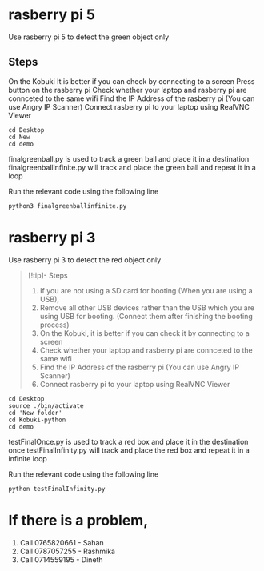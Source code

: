 # rasberry pi 5
Use rasberry pi 5 to detect the green object only

## Steps
On the Kobuki
It is better if you can check by connecting to a screen
Press button on the rasberry pi
Check whether your laptop and rasberry pi are connceted to the same wifi
Find the IP Address of the rasberry pi (You can use Angry IP Scanner)
Connect rasberry pi to your laptop using RealVNC Viewer
```
cd Desktop
cd New
cd demo
```
finalgreenball.py is used to track a green ball and place it in a destination
finalgreenballinfinite.py will track and place the green ball and repeat it in a loop

Run the relevant code using the following line
```
python3 finalgreenballinfinite.py
```

# rasberry pi 3
Use rasberry pi 3 to detect the red object only

>[!tip]- Steps
> 1. If you are not using a SD card for booting (When you are using a USB),
> 2. Remove all other USB devices rather than the USB which you are using USB for booting. (Connect them after finishing the booting process)
> 3. On the Kobuki, it is better if you can check it by connecting to a screen
> 4. Check whether your laptop and rasberry pi are connceted to the same wifi
> 4. Find the IP Address of the rasberry pi (You can use Angry IP Scanner)
> 5. Connect rasberry pi to your laptop using RealVNC Viewer
```
cd Desktop
source ./bin/activate
cd 'New folder'
cd Kobuki-python
cd demo
```
testFinalOnce.py is used to track a red box and place it in the destination once
testFinalInfinity.py will track and place the red box and repeat it in a infinite loop

Run the relevant code using the following line
```
python testFinalInfinity.py
```

# If there is a problem,
1. Call 0765820661 - Sahan
2. Call 0787057255 - Rashmika
3. Call 0714559195 - Dineth


